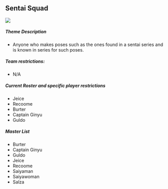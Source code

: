 ## Sentai Squad
![](../images/sentai.png)

##### Theme Description
- Anyone who makes poses such as the ones found in a sentai series and is known in series for such poses.

##### Team restrictions:
  - N/A 

##### Current Roster and specific player restrictions

- Jeice
- Recoome
- Burter
- Captain Ginyu
- Guldo
  
##### Master List
- Burter
- Captain Ginyu
- Guldo
- Jeice
- Recoome
- Saiyaman
- Saiyawoman
- Salza
